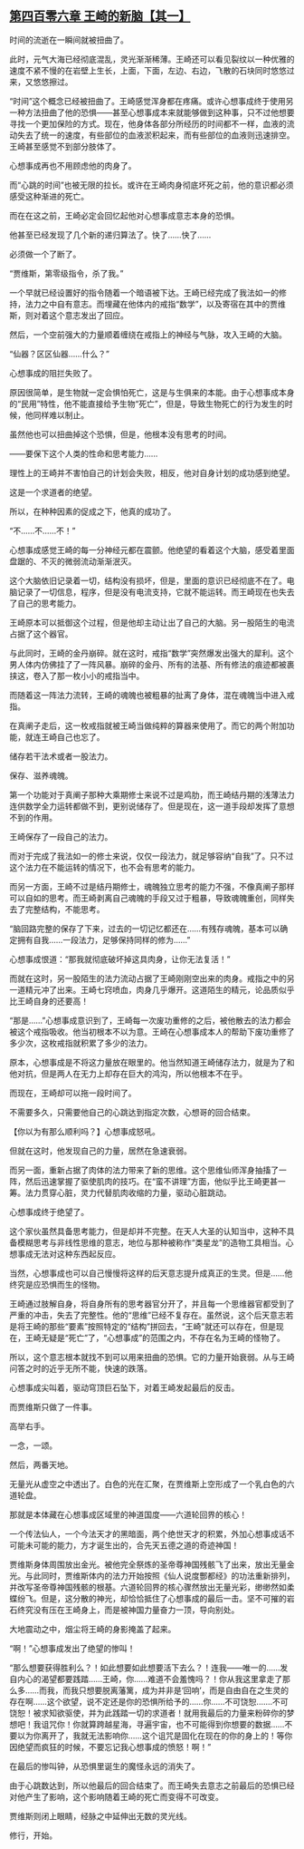 ## [第四百零六章 王崎的新脑【其一】](https://www.xxbiquge.com/11_11207/9196072.html)


  时间的流逝在一瞬间就被扭曲了。

  此时，元气大海已经彻底混乱，灵光渐渐稀薄。王崎还可以看见裂纹以一种优雅的速度不紧不慢的在岩壁上生长，上面，下面，左边、右边，飞散的石块同时悠悠过来，又悠悠擦过。

  “时间”这个概念已经被扭曲了。王崎感觉浑身都在疼痛。或许心想事成终于使用另一种方法扭曲了他的恐惧——甚至心想事成本来就能够做到这种事，只不过他想要寻找一个更加保险的方式。现在，他身体各部分所经历的时间都不一样，血液的流动失去了统一的速度，有些部位的血液淤积起来，而有些部位的血液则迅速排空。王崎甚至感觉不到部分肢体了。

  心想事成再也不用顾虑他的肉身了。

  而“心跳的时间”也被无限的拉长。或许在王崎肉身彻底坏死之前，他的意识都必须感受这种渐进的死亡。

  而在在这之前，王崎必定会回忆起他对心想事成意志本身的恐惧。

  他甚至已经发现了几个新的递归算法了。快了……快了……

  必须做一个了断了。

  “贾维斯，第零级指令，杀了我。”

  一个早就已经设置好的指令随着一个暗语被下达。王崎已经完成了我法如一的修持，法力之中自有意志。而埋藏在他体内的戒指“数学”，以及寄宿在其中的贾维斯，则对着这个意志发出了回应。

  然后，一个空前强大的力量顺着缠绕在戒指上的神经与气脉，攻入王崎的大脑。

  “仙器？区区仙器……什么？”

  心想事成的阻拦失败了。

  原因很简单，是生物就一定会惧怕死亡，这是与生俱来的本能。由于心想事成本身的“民用”特性，他不能直接给予生物“死亡”，但是，导致生物死亡的行为发生的时候，他同样难以制止。

  虽然他也可以扭曲掉这个恐惧，但是，他根本没有思考的时间。

  ——要保下这个人类的性命和思考能力……

  理性上的王崎并不害怕自己的计划会失败，相反，他对自身计划的成功感到绝望。

  这是一个求道者的绝望。

  所以，在种种因素的促成之下，他真的成功了。

  “不……不……不！”

  心想事成感觉王崎的每一分神经元都在震颤。他绝望的看着这个大脑，感受着里面盘踞的、不灭的微弱流动渐渐泯灭。

  这个大脑依旧记录着一切，结构没有损坏，但是，里面的意识已经彻底不在了。电脑记录了一切信息，程序，但是没有电流支持，它就不能运转。而王崎现在也失去了自己的思考能力。

  王崎原本可以抵御这个过程，但是他却主动让出了自己的大脑。另一股陌生的电流占据了这个器官。

  与此同时，王崎的金丹崩碎。就在这时，戒指“数学”突然爆发出强大的犀利。这个男人体内仿佛挂了了一阵风暴。崩碎的金丹、所有的法基、所有修法的痕迹都被裹挟这，卷入了那一枚小小的戒指当中。

  而随着这一阵法力流转，王崎的魂魄也被粗暴的扯离了身体，混在魂魄当中进入戒指。

  在真阐子走后，这一枚戒指就被王崎当做纯粹的算器来使用了。而它的两个附加功能，就连王崎自己也忘了。

  储存若干法术或者一股法力。

  保存、滋养魂魄。

  第一个功能对于真阐子那种大乘期修士来说不过是鸡肋，而王崎结丹期的浅薄法力连供数学全力运转都做不到，更别说储存了。但是现在，这一道手段却发挥了意想不到的作用。

  王崎保存了一段自己的法力。

  而对于完成了我法如一的修士来说，仅仅一段法力，就足够容纳“自我”了。只不过这个法力在不能运转的情况下，也不会有思考的能力。

  而另一方面，王崎不过是结丹期修士，魂魄独立思考的能力不强，不像真阐子那样可以自如的思考。而王崎剥离自己魂魄的手段又过于粗暴，导致魂魄重创，同样失去了完整结构，不能思考。

  “脑回路完整的保存了下来，过去的一切记忆都还在……有残存魂魄，基本可以确定拥有自我……一段法力，足够保持同样的修为……”

  心想事成恨道：“那我就彻底破坏掉这具肉身，让你无法复活！”

  而就在这时，另一股陌生的法力流动占据了王崎刚刚空出来的肉身。戒指之中的另一道精元冲了出来。王崎七窍喷血，肉身几乎爆开。这道陌生的精元，论品质似乎比王崎自身的还要高！

  “那是……”心想事成意识到了，王崎每一次废功重修的之后，被他散去的法力都会被这个戒指吸收。他当初根本不以为意。王崎在心想事成本人的帮助下废功重修了多少次，这枚戒指就积累了多少的法力。

  原本，心想事成是不将这力量放在眼里的。他当然知道王崎储存法力，就是为了和他对抗，但是两人在无力上却存在巨大的鸿沟，所以他根本不在乎。

  而现在，王崎却可以拖一段时间了。

  不需要多久，只需要他自己的心跳达到指定次数，心想哥的回合结束。

  【你以为有那么顺利吗？】心想事成怒吼。

  但就在这时，他发现自己的力量，居然在急速衰弱。

  而另一面，重新占据了肉体的法力带来了新的思维。这个思维仙师浑身抽搐了一阵，然后迅速掌握了驱使肌肉的技巧。在“蛮不讲理”方面，他似乎比王崎更甚一筹。法力贯穿心脏，灵力代替肌肉收缩的力量，驱动心脏跳动。

  心想事成终于绝望了。

  这个家伙虽然具备思考能力，但是却并不完整。在天人大圣的认知当中，这种不具备模糊思考与非线性思维的意志，地位与那种被称作“类星龙”的造物工具相当。心想事成无法对这种东西起反应。

  当然，心想事成也可以自己慢慢将这样的后天意志提升成真正的生灵。但是……他终究是应恐惧而生的怪物。

  王崎通过肢解自身，将自身所有的思考器官分开了，并且每一个思维器官都受到了严重的冲击，失去了完整性。他的“思维”已经不复存在。虽然说，这个后天意志若是将王崎的那些“要素”按照特定的“结构”拼回去，“王崎”就还可以存在，但是现在，王崎无疑是“死亡”了，“心想事成”的范围之内，不存在名为王崎的怪物了。

  所以，这个意志根本就找不到可以用来扭曲的恐惧。它的力量开始衰弱。从与王崎问答之时的近乎无所不能，快速的跌落。

  心想事成尖叫着，驱动穹顶巨石坠下，对着王崎发起最后的反击。

  而贾维斯只做了一件事。

  高举右手。

  一念，一颂。

  然后，两番天地。

  无量光从虚空之中透出了。白色的光在汇聚，在贾维斯上空形成了一个乳白色的六道轮盘。

  那就是本体藏在心想事成区域里的神道国度——六道轮回界的核心！

  一个传法仙人，一个今法天才的黑暗面，两个绝世天才的积累，外加心想事成话不可能未可能的能力，方才诞生出的，合先天五德之道的奇迹神国！

  贾维斯身体周围放出金光。被他完全祭炼的圣帝尊神国残骸飞了出来，放出无量金光。与此同时，贾维斯体内的法力开始按照《仙人说度酆都经》的功法重新排列，并改写圣帝尊神国残骸的根基。六道轮回界的核心骤然放出无量光彩，缈缈然如柔蝶纷飞。但是，这分散的神光，却恰恰抵住了心想事成的最后一击。坚不可摧的岩石终究没有压在王崎身上，而是被神国力量奋力一顶，导向别处。

  大地震动之中，烟尘将王崎的身影掩盖了起来。

  “啊！”心想事成发出了绝望的惨叫！

  “那么想要获得胜利么？！如此想要如此想要活下去么？！连我——唯一的……发自内心的渴望都要践踏……王崎，你……难道不会羞愧吗？！你从我这里拿走了那么多……而我，而我只想要脱离藩篱，成为并非是‘回响’，而是自由自在之生灵的存在啊……这个欲望，说不定还是你的恐惧所给予的……你……不可饶恕.……不可饶恕！被求知欲驱使，并为此践踏一切的求道者！就用我最后的力量来粉碎你的梦想吧！我诅咒你！你就算跨越星海，寻遍宇宙，也不可能得到你想要的数据……不要以为你离开了，我就无法影响你……这个诅咒是固化在现在的你的身上的！等你因绝望而疯狂的时候，不要忘记我心想事成的愤怒！啊！”

  在最后的惨叫钟，从恐惧里诞生的魔怪永远的消失了。

  由于心跳数达到，所以他最后的回合结束了。而王崎失去意志之前最后的恐惧已经对他产生了影响，这个影响随着王崎的死亡而变得不可改变。

  贾维斯则闭上眼睛，经脉之中延伸出无数的灵光线。

  修行，开始。

